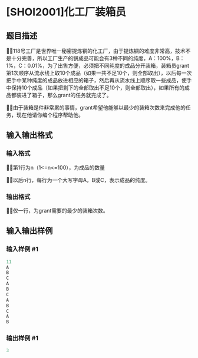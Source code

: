 # [SHOI2001]化工厂装箱员

## 题目描述

118号工厂是世界唯一秘密提炼锎的化工厂，由于提炼锎的难度非常高，技术不是十分完善，所以工厂生产的锎成品可能会有3种不同的纯度，A：100%，B：1%，C：0.01%，为了出售方便，必须把不同纯度的成品分开装箱，装箱员grant第1次顺序从流水线上取10个成品（如果一共不足10个，则全部取出），以后每一次把手中某种纯度的成品放进相应的箱子，然后再从流水线上顺序取一些成品，使手中保持10个成品（如果把剩下的全部取出不足10个，则全部取出），如果所有的成品都装进了箱子，那么grant的任务就完成了。

由于装箱是件非常累的事情，grant希望他能够以最少的装箱次数来完成他的任务，现在他请你编个程序帮助他。

## 输入输出格式

### 输入格式

第1行为n（1<=n<=100），为成品的数量

以后n行，每行为一个大写字母A，B或C，表示成品的纯度。

### 输出格式

仅一行，为grant需要的最少的装箱次数。

## 输入输出样例

### 输入样例 #1

```cpp
11
A
B
C
A
B
C
A
B
C
A
B

```
### 输出样例 #1

```cpp
3
```


